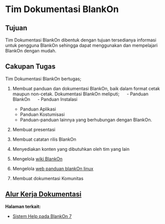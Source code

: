 Tim Dokumentasi BlankOn
=======================

Tujuan
------
Tim Dokumentasi BlankOn dibentuk dengan tujuan tersedianya informasi untuk pengguna BlankOn sehingga dapat menggunakan dan mempelajari BlankOn dengan mudah.

Cakupan Tugas
-------------
Tim Dokumentasi BlankOn bertugas;
  1. Membuat panduan dan dokumentasi BlankOn, baik dalam format cetak maupun non-cetak. Dokumentasi BlankOn meliputi;
      - Panduan BlankOn
      - Panduan Instalasi
      - Panduan Aplikasi
      - Panduan Kostumisasi
      - Panduan-panduan lainnya yang berhubungan dengan BlankOn.

  2. Membuat presentasi
  3. Membuat catatan rilis BlankOn
  4. Menyediakan konten yang dibutuhkan oleh tim yang lain
  5. Mengelola [wiki BlankOn][wikiblankon]
  6. Mengelola [web panduan blankOn linux][webpanduanboi]
  7. Membuat dokumentasi Komunitas

  
[Alur Kerja Dokumentasi](/TimPengembang/Dokumentasi/AlurKerjaTimDokumentasi.md)
------------

**Halaman terkait:**
  + [Sistem Help pada BlankOn 7](/TimPengembang/Dokumentsi/Yelp.md)

[webpanduanboi]:(http://panduan.blankonlinux.or.id/)
[wikiblankon]:(https://blankon.github.io/wiki/)





